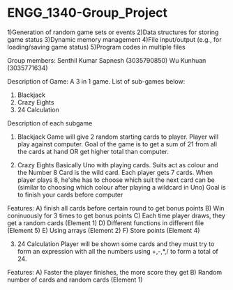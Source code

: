 # ENGG_1340-Group_Project

1)Generation of random game sets or events
2)Data structures for storing game status
3)Dynamic memory management
4)File input/output (e.g., for loading/saving game status)
5)Program codes in multiple files

Group members:
Senthil Kumar Sapnesh   (3035790850)
Wu Kunhuan              (3035771634)

Description of Game:
A 3 in 1 game. List of sub-games below:
1) Blackjack
2) Crazy Eights
3) 24 Calculation

Description of each subgame
1) Blackjack
Game will give 2 random starting cards to player. Player will play against computer.
Goal of the game is to get a sum of 21 from all the cards at hand OR get higher total than computer.




2) Crazy Eights
Basically Uno with playing cards. Suits act as colour and the Number 8 Card is the wild card.
Each player gets 7 cards. When player plays 8, he'she has to choose which suit the next card can be (similar to choosing which colour after playing a wildcard in Uno)
Goal is to finish your cards before computer

Features:
A) finish all cards before certain round to get bonus points
B) Win coninuously for 3 times to get bonus points
C) Each time player draws, they get a random cards (Element 1)
D) Different functions in different file (Element 5)
E) Using arrays (Element 2)
F) Store points (Element 4)



3) 24 Calculation
Player will be shown some cards and they must try to form an expression with all the numbers using +,-,*,/ to form a total of 24.

Features:
A) Faster the player finishes, the more score they get
B) Random number of cards and random cards (Element 1)
